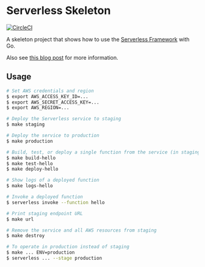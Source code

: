 # Serverless Skeleton

[![CircleCI](https://circleci.com/gh/mlafeldt/serverless-skeleton.svg?style=svg)](https://circleci.com/gh/mlafeldt/serverless-skeleton)

A skeleton project that shows how to use the [Serverless Framework](https://serverless.com/framework/) with Go.

Also see [this blog post](https://serverless.com/blog/framework-example-golang-lambda-support/) for more information.

## Usage

```bash
# Set AWS credentials and region
$ export AWS_ACCESS_KEY_ID=...
$ export AWS_SECRET_ACCESS_KEY=...
$ export AWS_REGION=...

# Deploy the Serverless service to staging
$ make staging

# Deploy the service to production
$ make production

# Build, test, or deploy a single function from the service (in staging)
$ make build-hello
$ make test-hello
$ make deploy-hello

# Show logs of a deployed function
$ make logs-hello

# Invoke a deployed function
$ serverless invoke --function hello

# Print staging endpoint URL
$ make url

# Remove the service and all AWS resources from staging
$ make destroy

# To operate in production instead of staging
$ make ... ENV=production
$ serverless ... --stage production
```
